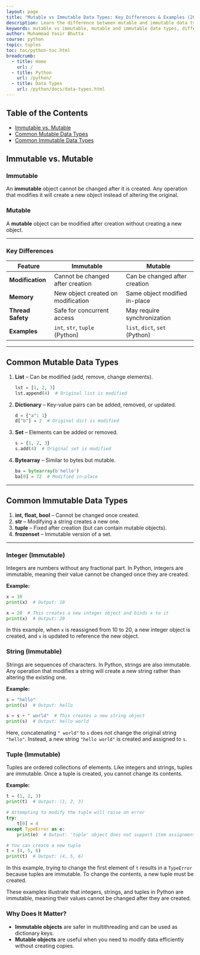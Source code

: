 ```yaml
---
layout: page
title: "Mutable vs Immutable Data Types: Key Differences & Examples (2025 Guide)"
description: Learn the difference between mutable and immutable data types with clear examples. Discover Python's mutable (list, dict, set) and immutable (int, str, tuple) types and why they matter in programming.
keywords: mutable vs immutable, mutable and immutable data types, difference between mutable and immutable, Python mutable types, Python immutable types, list vs tuple mutable, why use immutable objects, thread safety mutable immutable, mutable data examples, immutable data examples, Python list dictionary set, Python string tuple int, when to use mutable types, advantages of immutable objects, mutable vs immutable in programming
author: Muhammad Yasir Bhutta
course: python
topic: tuples
toc: toc/python-toc.html
breadcrumb:
  - title: Home
    url: /
  - title: Python
    url: /python/
  - title: Data Types
    url: /python/docs/data-types.html
---
```


## Table of the Contents
- [Immutable vs. Mutable](#immutable-vs-mutable)
- [Common Mutable Data Types](#common-immutable-data-types)  
- [Common Immutable Data Types](#common-mutable-data-types)

## Immutable vs. Mutable

### **Immutable**  
An **immutable** object cannot be changed after it is created. Any operation that modifies it will create a new object instead of altering the original.

### **Mutable**  
A **mutable** object can be modified after creation without creating a new object.

---

### **Key Differences**  

| Feature          | Immutable                          | Mutable                          |
|------------------|-----------------------------------|----------------------------------|
| **Modification** | Cannot be changed after creation  | Can be changed after creation    |
| **Memory**       | New object created on modification | Same object modified in-place    |
| **Thread Safety**| Safe for concurrent access        | May require synchronization     |
| **Examples**     | `int`, `str`, `tuple` (Python)    | `list`, `dict`, `set` (Python)   |

---

## **Common Mutable Data Types**  

1. **List** – Can be modified (add, remove, change elements).  
   ```python
   lst = [1, 2, 3]
   lst.append(4)  # Original list is modified
   ```

2. **Dictionary** – Key-value pairs can be added, removed, or updated.  
   ```python
   d = {"a": 1}
   d["b"] = 2  # Original dict is modified
   ```

3. **Set** – Elements can be added or removed.  
   ```python
   s = {1, 2, 3}
   s.add(4)  # Original set is modified
   ```

4. **Bytearray** – Similar to bytes but mutable.  
   ```python
   ba = bytearray(b'hello')
   ba[0] = 72  # Modified in-place
   ```

---

## **Common Immutable Data Types**  

1. **int, float, bool** – Cannot be changed once created.  
2. **str** – Modifying a string creates a new one.  
3. **tuple** – Fixed after creation (but can contain mutable objects).  
4. **frozenset** – Immutable version of a set.  

---

### Integer (Immutable)
Integers are numbers without any fractional part. In Python, integers are immutable, meaning their value cannot be changed once they are created.

**Example:**
```python
x = 10
print(x)  # Output: 10

x = 20  # This creates a new integer object and binds x to it
print(x)  # Output: 20
```
In this example, when `x` is reassigned from 10 to 20, a new integer object is created, and `x` is updated to reference the new object.

### String (Immutable)
Strings are sequences of characters. In Python, strings are also immutable. Any operation that modifies a string will create a new string rather than altering the existing one.

**Example:**
```python
s = "hello"
print(s)  # Output: hello

s = s + " world"  # This creates a new string object
print(s)  # Output: hello world
```
Here, concatenating `" world"` to `s` does not change the original string `"hello"`. Instead, a new string `"hello world"` is created and assigned to `s`.

### Tuple (Immutable)
Tuples are ordered collections of elements. Like integers and strings, tuples are immutable. Once a tuple is created, you cannot change its contents.

**Example:**
```python
t = (1, 2, 3)
print(t)  # Output: (1, 2, 3)

# Attempting to modify the tuple will raise an error
try:
    t[0] = 4
except TypeError as e:
    print(e)  # Output: 'tuple' object does not support item assignment

# You can create a new tuple
t = (4, 5, 6)
print(t)  # Output: (4, 5, 6)
```
In this example, trying to change the first element of `t` results in a `TypeError` because tuples are immutable. To change the contents, a new tuple must be created.

These examples illustrate that integers, strings, and tuples in Python are immutable, meaning their values cannot be changed after they are created.

### **Why Does It Matter?**  
- **Immutable objects** are safer in multithreading and can be used as dictionary keys.  
- **Mutable objects** are useful when you need to modify data efficiently without creating copies.  

